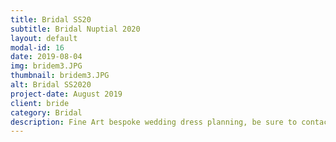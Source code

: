 ```yaml
---
title: Bridal SS20
subtitle: Bridal Nuptial 2020 
layout: default
modal-id: 16
date: 2019-08-04
img: bridem3.JPG
thumbnail: bridem3.JPG
alt: Bridal SS2020
project-date: August 2019
client: bride
category: Bridal
description: Fine Art bespoke wedding dress planning, be sure to contacts us.
---
```

